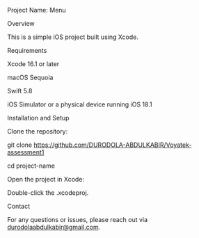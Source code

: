 Project Name: Menu

Overview

This is a simple iOS project built using Xcode.

Requirements

Xcode 16.1 or later

macOS Sequoia

Swift 5.8

iOS Simulator or a physical device running iOS 18.1

Installation and Setup

Clone the repository:

git clone https://github.com/DURODOLA-ABDULKABIR/Voyatek-assessment1

cd project-name

Open the project in Xcode:

Double-click the .xcodeproj.

Contact

For any questions or issues, please reach out via durodolaabdulkabir@gmail.com.

